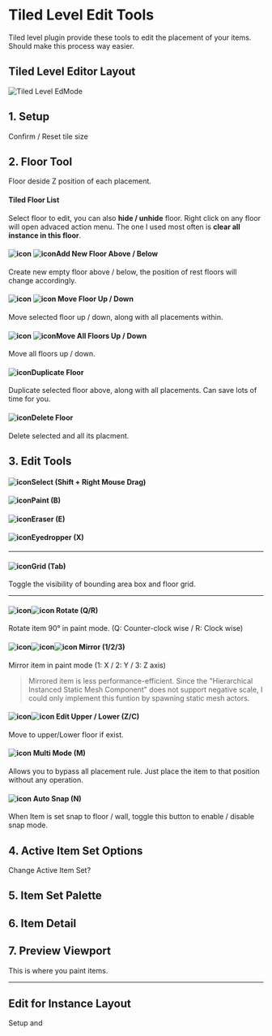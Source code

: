 # Tiled Level Edit Tools

Tiled level plugin provide these tools to edit the placement of your items. Should make this process way easier.

## Tiled Level Editor Layout
![Tiled Level EdMode](../_media/TiledLevelEditor_sample.png )

## 1. Setup

Confirm / Reset tile size

## 2. Floor Tool

Floor deside Z position of each placement.

#### Tiled Floor List
Select floor to edit, you can also **hide / unhide** floor. Right click on any floor will open advaced action menu. The one I used most often is **clear all instance in this floor**.

#### ![icon](../_media/icons/AddNewFloorAbove_128x.png ':size=32 :no-zoom' ) ![icon](../_media/icons/AddNewFloorBelow_128x.png ':size=32 :no-zoom' )Add New Floor Above / Below
Create new empty floor above / below, the position of rest floors will change accordingly.


#### ![icon](../_media/icons/MoveFloorUp_128x.png ':size=32 :no-zoom' ) ![icon](../_media/icons/MoveFloorDown_128x.png ':size=32 :no-zoom' ) Move Floor Up / Down
Move selected floor up / down, along with all placements within.

#### ![icon](../_media/icons/MoveAllFloorsUp_128x.png ':size=32 :no-zoom' ) ![icon](../_media/icons/MoveAllFloorsDown_128x.png ':size=32 :no-zoom' )Move All Floors Up / Down
Move all floors up / down.

#### ![icon](../_media/icons/DuplicateFloor_128x.png ':size=32 :no-zoom' )Duplicate Floor 
Duplicate selected floor above, along with all placements. Can save lots of time for you.

#### ![icon](../_media/icons/DeleteFloor_128x.png ':size=32 :no-zoom' )Delete Floor 
Delete selected and all its placment.


## 3. Edit Tools

#### ![icon](../_media/icons/SelectTool_128x.png ':size=32 :no-zoom' )Select (Shift + Right Mouse Drag)
#### ![icon](../_media/icons/PaintTool_128x.png ':size=32 :no-zoom' )Paint (B)
#### ![icon](../_media/icons/EraserTool_128x.png ':size=32 :no-zoom' )Eraser (E)
#### ![icon](../_media/icons/Eyedropper_128x.png ':size=32 :no-zoom' )Eyedropper (X)

---

#### ![icon](../_media/icons/ToggleGrid_128x.png ':size=32 :no-zoom' )Grid (Tab)
Toggle the visibility of bounding area box and floor grid.

---


#### ![icon](../_media/icons/RotateCCW_128x.png ':size=32 :no-zoom' )![icon](../_media/icons/RotateCW_128x.png ':size=32 :no-zoom' ) Rotate (Q/R)
Rotate item 90&deg; in paint mode. (Q: Counter-clock wise / R: Clock wise)

#### ![icon](../_media/icons/MirrorX_128x.png ':size=32 :no-zoom' )![icon](../_media/icons/MirrorY_128x.png ':size=32 :no-zoom' )![icon](../_media/icons/MirrorZ_128x.png ':size=32 :no-zoom' ) Mirror (1/2/3)
Mirror item in paint mode (1: X / 2: Y / 3: Z axis)
> Mirrored item is less performance-efficient. Since the "Hierarchical Instanced Static Mesh Component" does not support negative scale, I could only implement this funtion by spawning static mesh actors.

#### ![icon](../_media/icons/EditLower_128x.png ':size=32 :no-zoom' )![icon](../_media/icons/EditUpper_128x.png ':size=32 :no-zoom' ) Edit Upper / Lower (Z/C)
Move to upper/Lower floor if exist.

#### ![icon](../_media/icons/Multi_128x.png ':size=32 :no-zoom' ) Multi Mode (M)
Allows you to bypass all placement rule. Just place the item to that position without any operation.

#### ![icon](../_media/icons/Snap_128x.png ':size=32 :no-zoom' ) Auto Snap (N)
When Item is set snap to floor / wall, toggle this button to enable / disable snap mode.

## 4. Active Item Set Options
Change Active Item Set?


## 5. Item Set Palette


## 6. Item Detail


## 7. Preview Viewport

This is where you paint items.


---

## Edit for Instance Layout

Setup and 

